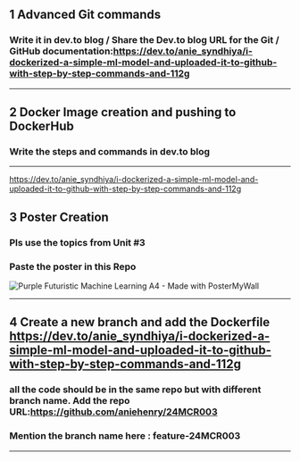 ## 1 Advanced Git commands 
###  Write it in dev.to blog / Share the Dev.to blog URL for the Git / GitHub documentation:https://dev.to/anie_syndhiya/i-dockerized-a-simple-ml-model-and-uploaded-it-to-github-with-step-by-step-commands-and-112g
-----
## 2 Docker Image creation and pushing to DockerHub
###  Write the steps and commands in dev.to blog
-----
https://dev.to/anie_syndhiya/i-dockerized-a-simple-ml-model-and-uploaded-it-to-github-with-step-by-step-commands-and-112g
## 3 Poster Creation
###  Pls use the topics from Unit #3
###  Paste the poster in this Repo
![Purple Futuristic Machine Learning A4 - Made with PosterMyWall](https://github.com/user-attachments/assets/bc74bf1b-7112-4114-896f-b181791af946)

-----
## 4 Create a new branch and add the Dockerfile https://dev.to/anie_syndhiya/i-dockerized-a-simple-ml-model-and-uploaded-it-to-github-with-step-by-step-commands-and-112g
###  all the code should be in the same repo but with different branch name. Add the repo URL:https://github.com/aniehenry/24MCR003
###  Mention the branch name here : feature-24MCR003
-----
